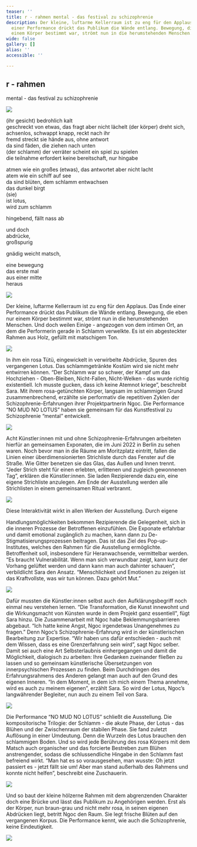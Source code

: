 ```yaml
---
teaser: ''
title: r - rahmen mental - das festival zu schizophrenie
description: Der kleine, luftarme Kellerraum ist zu eng für den Applaus. Das Ende
  einer Performance drückt das Publikum die Wände entlang. Bewegung, die eben nur
  einem Körper bestimmt war, strömt nun in die herumstehenden Menschen.
wide: false
gallery: []
alias: ''
accessible: ''

---
```

## r - rahmen

mental - das festival zu schizophrenie

![](/media/2023/02/1-1.jpg)

(ihr gesicht) bedrohlich kalt   
geschreckt von etwas, das fragt aber nicht lächelt (der körper) dreht sich, achsenlos, schwappt knapp, reckt nach ihr  
fremd streckt sie hände aus, ohne antwort  
da sind fäden, die ziehen nach unten  
(der schlamm) der verräter scheint ein spiel zu spielen  
die teilnahme erfordert keine bereitschaft, nur hingabe

atmen wie ein großes (etwas), das antwortet aber nicht lacht  
atem wie ein schiff auf see  
da sind blüten, dem schlamm entwachsen  
das dunkel birgt  
(sie)  
ist lotus,  
wird zum schlamm

hingebend, fällt nass ab

und doch  
abdrücke,  
großspurig

gnädig weicht matsch,  
  
eine bewegung  
das erste mal  
aus einer mitte  
heraus

![](/media/2023/02/2.jpg)

Der kleine, luftarme Kellerraum ist zu eng für den Applaus. Das Ende einer  
Performance drückt das Publikum die Wände entlang. Bewegung, die eben nur einem Körper bestimmt war, strömt nun in die herumstehenden Menschen. Und doch weilen Einige - angezogen von dem intimen Ort, an dem die Performerin gerade in Schlamm verwelkte. Es ist ein abgesteckter Rahmen aus Holz, gefüllt mit matschigem Ton. 

![](/media/2023/02/3.jpg)

In ihm ein rosa Tütü, eingewickelt in verwirbelte Abdrücke, Spuren des vergangenen Lotus. Das schlammgetränkte Kostüm wird sie nicht mehr entwirren können. “Der Schlamm war so schwer, der Kampf um das Hochziehen - Oben-Bleiben, Nicht-Fallen, Nicht-Welken - das wurde richtig existentiell. Ich musste gucken, dass ich keine Atemnot kriege”, beschreibt Sara. Mit ihrem rosa-getünchten Körper, langsam im schlammigen Grund zusammenbrechend, erzählte sie performativ die repetitiven Zyklen der Schizophrenie-Erfahrungen ihrer Projektpartnerin Ngoc. Die Performance “NO MUD NO LOTUS” haben sie gemeinsam für das Kunstfestival zu Schizophrenie “mental” entwickelt.

![](/media/2023/02/4.jpg)

Acht Künstler:innen mit und ohne Schizophrenie-Erfahrungen arbeiteten hierfür an gemeinsamen Exponaten, die im Juni 2022 in Berlin zu sehen waren. Noch bevor man in die Räume am Moritzplatz eintritt, fallen die Linien einer überdimensionierten Strichliste durch das Fenster auf die Straße. Wie Gitter benetzen sie das Glas, das Außen und Innen trennt. “Jeder Strich steht für einen erlebten, erlittenen und zugleich gewonnenen Tag”, erklären die Künstler:innen. Sie laden Rezipierende dazu ein, eine eigene Strichliste anzulegen. Am Ende der Ausstellung werden alle Strichlisten in einem gemeinsamen Ritual verbrannt.

![](/media/2023/02/5.jpg)

Diese Interaktivität wirkt in allen Werken der Ausstellung. Durch eigene

Handlungsmöglichkeiten bekommen Rezipierende die Gelegenheit, sich in die inneren Prozesse der Betroffenen einzufühlen. Die Exponate erfahrbar und damit emotional zugänglich zu machen, kann dann zu De-Stigmatisierungsprozessen beitragen. Das ist das Ziel des Pop-up-Institutes, welches den Rahmen für die Ausstellung ermöglichte. Betroffenheit soll, insbesondere für Heranwachsende, vermittelbar werden. “Es braucht Vulnerabilität. Wenn man sich verwundbar zeigt, kann kurz der Vorhang gelüftet werden und dann kann man auch dahinter schauen”, verbildlicht Sara den Ansatz. “Menschlichkeit und Emotionen zu zeigen ist das Kraftvollste, was wir tun können. Dazu gehört Mut.”

![](/media/2023/02/6.jpg)

Dafür mussten die Künstler:innen selbst auch den Aufklärungsbegriff noch einmal neu verstehen lernen. “Die Transformation, die Kunst innewohnt und die Wirkungsmacht von Künsten wurde in dem Projekt ganz essentiell", fügt Sara hinzu. Die Zusammenarbeit mit Ngoc habe Beklemmungsbarrieren abgebaut. “Ich hatte keine Angst, Ngoc irgendetwas Unangenehmes zu fragen.” Denn Ngoc’s Schizophrenie-Erfahrung wird in der künstlerischen Bearbeitung zur Expertise. “Wir haben uns dafür entschieden - auch mit dem Wissen, dass es eine Grenzerfahrung sein wird”, sagt Ngoc selber. Damit sei auch eine Art Selbsterlaubnis einhergegangen und damit die Möglichkeit, dialogisch zu arbeiten: Ihre Gedanken zueinander fließen zu lassen und so gemeinsam künstlerische Übersetzungen von innerpsychischen Prozessen zu finden. Beim Durchdringen des Erfahrungsrahmens des Anderen gelangt man auch auf den Grund des eigenen Inneren. “In dem Moment, in dem ich mich einem Thema annehme, wird es auch zu meinem eigenen”, erzählt Sara. So wird der Lotus, Ngoc’s langwährender Begleiter, nun auch zu einem Teil von Sara.

![](/media/2023/02/7.jpg)

Die Performance “NO MUD NO LOTUS” schließt die Ausstellung. Die kompositorische Trilogie: der Schlamm - die akute Phase, der Lotus - das Blühen und der Zwischenraum der stabilen Phase. Sie fand zuletzt Auflösung in einer Umdeutung. Denn die Wurzeln des Lotus brauchen den schlammigen Boden. Und so wird jede Berührung des rosa Körpers mit dem Matsch auch organischer und das forcierte Bestreben zum Blühen anstrengender, sodass die schlussendliche Hingabe in den Schlamm fast befreiend wirkt. “Man hat es so vorausgesehen, man wusste: Oh jetzt passiert es - jetzt fällt sie um! Aber man stand außerhalb des Rahmens und konnte nicht helfen”, beschreibt eine Zuschauerin.

![](/media/2023/02/8.jpg)

Und so baut der kleine hölzerne Rahmen mit dem abgrenzenden Charakter doch eine Brücke und lässt das Publikum zu Angehörigen werden. Erst als der Körper, nun braun-grau und nicht mehr rosa, in seinen eigenen Abdrücken liegt, betritt Ngoc den Raum. Sie legt frische Blüten auf den vergangenen Korpus. Die Performance kennt, wie auch die Schizophrenie, keine Eindeutigkeit.

![](/media/2023/02/9.jpg)